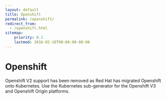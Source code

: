 ```yaml
---
layout: default
title: Openshift
permalink: /openshift/
redirect_from:
  - /openshift.html
sitemap:
    priority: 0.1
    lastmod: 2016-02-10T00:00:00-00:00
---
```


# <i class="fa fa-cloud-upload"></i> Openshift

Openshift V2 support has been removed as Red Hat has migrated Openshift onto Kubernetes. Use the Kubernetes sub-generator for the Openshift V3 and Openshift Origin platforms.
